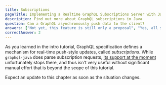 ```yaml
---
title: Subscriptions
pageTitle: Implementing a Realtime GraphQL Subscriptions Server with Java 
description: Find out more about GraphQL subscriptions in Java
question: Can a GraphQL asynchronously push data to the client?
answers: ["Not yet, this feature is still only a proposal", "Yes, all servers and clients are required to support this feature", "Yes, but not all servers and clients support it", "No"]
correctAnswer: 2
---
```


As you learned in the intro tutorial, GraphQL specification defines a mechanism for real-time push-style updates, called *subscriptions*. While `graphql-java` does parse subscription requests, [its support at the moment](https://github.com/graphql-java/graphql-java/pull/358) unfortunately stops there, and thus isn't very useful without significant manual effort that is beyond the scope of this tutorial.

Expect an update to this chapter as soon as the situation changes.